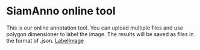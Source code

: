 # SiamAnno online tool
This is our online annotation tool. You can upload multiple files and use polygon dimensioner to label the image. The results will be saved as files in the format of .json.
[LabelImage](https://rachelcao277.github.io/LabelImage/)
